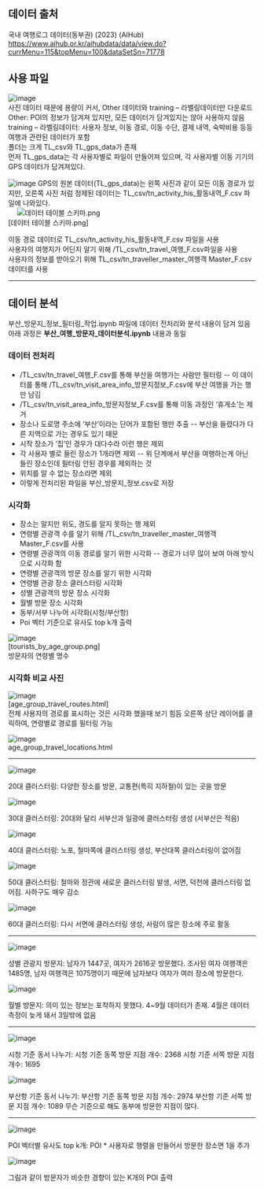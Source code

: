 ## 데이터 출처
국내 여행로그 데이터(동부권) (2023) (AIHub)  
https://www.aihub.or.kr/aihubdata/data/view.do?currMenu=115&topMenu=100&dataSetSn=71778


## 사용 파일
![image](https://github.com/user-attachments/assets/89b2978a-ce11-4c48-9257-02bd80ebeef2)  
사진 데이터 때문에 용량이 커서, Other 데이터와 training – 라벨링데이터만 다운로드  
Other: POI의 정보가 담겨져 있지만, 모든 데이터가 담겨있지는 않아 사용하지 않음  
training – 라벨링데이터: 사용자 정보, 이동 경로, 이동 수단, 결제 내역, 숙박비용 등등 여행과 관련된 데이터가 포함  
폴더는 크게 TL_csv와 TL_gps_data가 존재  
먼저 TL_gps_data는 각 사용자별로 파일이 만들어져 있으며, 각 사용자별 이동 기기의 GPS 데이터가 담겨져있다.  
 

![image](https://github.com/user-attachments/assets/8174810d-3e4a-49f5-a291-009ab7aad8f9)
GPS의 원본 데이터(TL_gps_data)는 왼쪽 사진과 같이 모든 이동 경로가 있지만, 오른쪽 사진 처럼 정제된 데이터는 TL_csv/tn_activity_his_활동내역_F.csv 파일에 나와있다.  
 
![데이터 테이블 스키마.png](https://github.com/user-attachments/assets/b261fc91-0822-4073-af2b-c267ba3ad514)  
[데이터 테이블 스키마.png]  
  
이동 경로 데이터로 TL_csv/tn_activity_his_활동내역_F.csv 파일을 사용  
사용자의 여행지가 어딘지 알기 위해 /TL_csv/tn_travel_여행_F.csv파일을 사용  
사용자의 정보를 받아오기 위해 TL_csv/tn_traveller_master_여행객 Master_F.csv 데이터를 사용  

---

## 데이터 분석
부산_방문지_정보_필터링_작업.ipynb 파일에 데이터 전처리와 분석 내용이 담겨 있음  
아래 과정은 **부산_여행_방문자_데이터분석.ipynb** 내용과 동일  

### 데이터 전처리
-	/TL_csv/tn_travel_여행_F.csv를 통해 부산을 여행가는 사람만 필터링
--	이 데이터를 통해 /TL_csv/tn_visit_area_info_방문지정보_F.csv에 부산 여행을 가는 행만 남김
-	/TL_csv/tn_visit_area_info_방문지정보_F.csv를 통해 이동 과정인 ‘휴게소’는 제거
-	장소나 도로명 주소에 ‘부산’이라는 단어가 포함된 행만 추출
--		부산을 들렸다가 다른 지역으로 가는 경우도 있기 때문
-	시작 장소가 ‘집’인 경우가 대다수라 이런 행은 제외
-	각 사용자 별로 들린 장소가 1개라면 제외
--	위 단계에서 부산을 여행하는게 아닌 들린 장소인데 필터링 안된 경우를 제외하는 것
-	위치를 알 수 없는 장소라면 제외
-	이렇게 전처리된 파일을 부산_방문지_정보.csv로 저장

### 시각화 
-	장소는 알지만 위도, 경도를 알지 못하는 행 제외
-	연령별 관광객 수를 알기 위해 /TL_csv/tn_traveller_master_여행객 Master_F.csv를 사용
-	연령별 관광객의 이동 경로를 알기 위한 시각화
--	경로가 너무 많이 보여 아래 방식으로 시각화 함
-	연령별 관광객의 방문 장소를 알기 위한 시각화
-	연령별 관광 장소 클러스터링 시각화
-	성별 관광객의 방문 장소 시각화
-	월별 방문 장소 시각화
-	동부/서부 나누어 시각화(시청/부산항)
-	Poi 벡터 기준으로 유사도 top k개 출력



![image](https://github.com/user-attachments/assets/02f5396d-ddc2-4115-a12f-021a3e7adef8)  
[tourists_by_age_group.png]  
방문자의 연령별 명수  

### 시각화 비교 사진
![image](https://github.com/user-attachments/assets/e67cf72b-d055-45e2-862d-dc441a54c921)  
[age_group_travel_routes.html]  
전체 사용자의 경로를 표시하는 것은 시각화 했을때 보기 힘듬
오른쪽 상단 레이어를 클릭하여, 연령별로 경로를 필터링 가능  

![image](https://github.com/user-attachments/assets/4cb09d41-a125-47f6-ba59-4acc93763fcf)  
age_group_travel_locations.html  

---

![image](https://github.com/user-attachments/assets/1a5121cf-2efe-423e-b3b3-642f2d447d3d)

20대 클러스터링: 다양한 장소를 방문, 교통편(특히 지하철)이 있는 곳을 방문

![image](https://github.com/user-attachments/assets/b37cc307-b002-4f44-b352-979200788253)

30대 클러스터링: 20대와 달리 서부산과 일광에 클러스터링 생성 (서부산은 적음)

![image](https://github.com/user-attachments/assets/1b2288e2-f873-40bc-a853-274ef0faf515)

40대 클러스터링: 노포, 철마쪽에 클러스터링 생성, 부산대쪽 클러스터링이 없어짐

![image](https://github.com/user-attachments/assets/08d8f61b-62ac-4dbd-b4c2-f76f0322f60a)

50대 클러스터링: 철마와 정관에 새로운 클러스터링 발생, 서면, 덕천에 클러스터링 없어짐. 사하구도 매우 감소

![image](https://github.com/user-attachments/assets/34479502-5383-4d43-b446-8290c0d8d575)

60대 클러스터링: 다시 서면에 클러스터링 생성, 사람이 많은 장소에 주로 활동

---

![image](https://github.com/user-attachments/assets/8bebb953-cba9-4a29-aa52-cf4d2c4901af)

성별 관광지 방문지: 남자가 1447곳, 여자가 2616곳 방문했다. 조사된 여자 여행객은 1485명, 남자 여행객은 1075명이기 때문에 남자보다 여자가 여러 장소에 방문한다.

![image](https://github.com/user-attachments/assets/6a3b8145-90d9-47b7-bcc1-29feff853e06)
 
월별 방문지: 의미 있는 정보는 포착하지 못했다. 4~9월 데이터가 존재. 4월은 데이터 측정이 늦게 돼서 3일밖에 없음  

---

![image](https://github.com/user-attachments/assets/0af39e50-30ca-42f0-9464-016cb1cdae47)

시청 기준 동서 나누기:
시청 기준 동쪽 방문 지점 개수: 2368
시청 기준 서쪽 방문 지점 개수: 1695
 
![image](https://github.com/user-attachments/assets/21e74d31-623b-42b3-beae-42f02dc2a565)

부산항 기준 동서 나누기:
부산항 기준 동쪽 방문 지점 개수: 2974
부산항 기준 서쪽 방문 지점 개수: 1089
무슨 기준으로 해도 동부에 방문한 지점이 많다.

---

![image](https://github.com/user-attachments/assets/4cd067dd-429b-44f0-877c-5187bd080e4a)

POI 벡터별 유사도 top k개: POI * 사용자로 행렬을 만들어서 방문한 장소면 1을 추가

![image](https://github.com/user-attachments/assets/29fa49bc-6ecd-4ca5-b3ef-890925f03f67)

그림과 같이 방문자가 비슷한 경향이 있는 K개의 POI 출력
